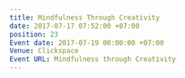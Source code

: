 ```yaml
---
title: Mindfulness Through Creativity
date: 2017-07-17 07:52:00 +07:00
position: 23
Event date: 2017-07-19 00:00:00 +07:00
Venue: Clickspace
Event URL: Mindfulness through Creativity
---
```


